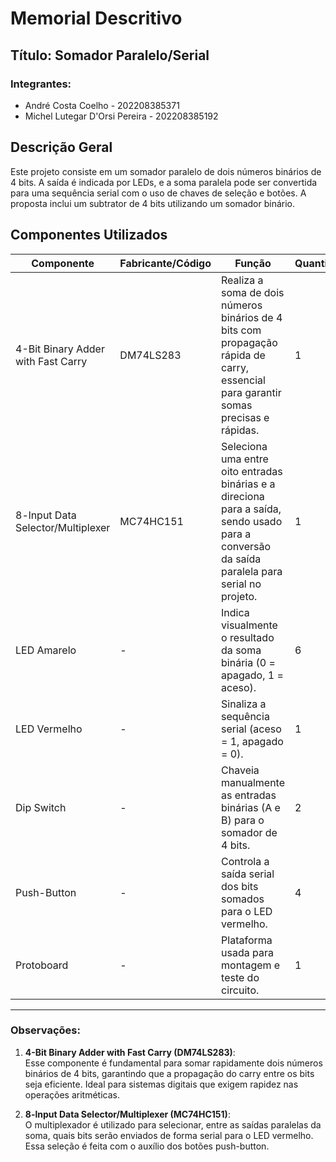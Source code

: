 # Memorial Descritivo

## Título: Somador Paralelo/Serial
### Integrantes:
- André Costa Coelho - 202208385371
- Michel Lutegar D'Orsi Pereira - 202208385192

## Descrição Geral
Este projeto consiste em um somador paralelo de dois números binários de 4 bits. A saída é indicada por LEDs, e a soma paralela pode ser convertida para uma sequência serial com o uso de chaves de seleção e botões. A proposta inclui um subtrator de 4 bits utilizando um somador binário.

## Componentes Utilizados

| **Componente**                       | **Fabricante/Código**   | **Função**                                  | **Quantidade** |
|--------------------------------------|------------------------|---------------------------------------------|---------------|
| 4-Bit Binary Adder with Fast Carry  | DM74LS283              | Realiza a soma de dois números binários de 4 bits com propagação rápida de carry, essencial para garantir somas precisas e rápidas. | 1             |
| 8-lnput Data Selector/Multiplexer   | MC74HC151              | Seleciona uma entre oito entradas binárias e a direciona para a saída, sendo usado para a conversão da saída paralela para serial no projeto. | 1             |
| LED Amarelo                         | -                      | Indica visualmente o resultado da soma binária (0 = apagado, 1 = aceso). | 6             |
| LED Vermelho                        | -                      | Sinaliza a sequência serial (aceso = 1, apagado = 0). | 1             |
| Dip Switch                          | -                      | Chaveia manualmente as entradas binárias (A e B) para o somador de 4 bits. | 2             |
| Push-Button                         | -                      | Controla a saída serial dos bits somados para o LED vermelho. | 4             |
| Protoboard                          | -                      | Plataforma usada para montagem e teste do circuito. | 1             |

---

### Observações:
1. **4-Bit Binary Adder with Fast Carry (DM74LS283)**:  
   Esse componente é fundamental para somar rapidamente dois números binários de 4 bits, garantindo que a propagação do carry entre os bits seja eficiente. Ideal para sistemas digitais que exigem rapidez nas operações aritméticas.

2. **8-lnput Data Selector/Multiplexer (MC74HC151)**:  
   O multiplexador é utilizado para selecionar, entre as saídas paralelas da soma, quais bits serão enviados de forma serial para o LED vermelho. Essa seleção é feita com o auxílio dos botões push-button.
